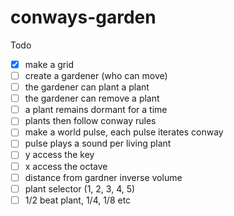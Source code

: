 # conways-garden

Todo

- [x] make a grid
- [ ] create a gardener (who can move)
- [ ] the gardener can plant a plant
- [ ] the gardener can remove a plant
- [ ] a plant remains dormant for a time
- [ ] plants then follow conway rules
- [ ] make a world pulse, each pulse iterates conway
- [ ] pulse plays a sound per living plant
- [ ] y access the key
- [ ] x access the octave
- [ ] distance from gardner inverse volume
- [ ] plant selector (1, 2, 3, 4, 5)
- [ ] 1/2 beat plant, 1/4, 1/8 etc 